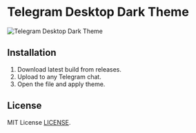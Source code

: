 # Telegram Desktop Dark Theme
![Telegram Desktop Dark Theme](https://www.dropbox.com/s/adnjrjjucai0dzp/2017-01-01_124604.png?dl=1)

## Installation
1. Download latest build from releases.
2. Upload to any Telegram chat.
3. Open the file and apply theme.

## License
MIT License [LICENSE](LICENSE).
